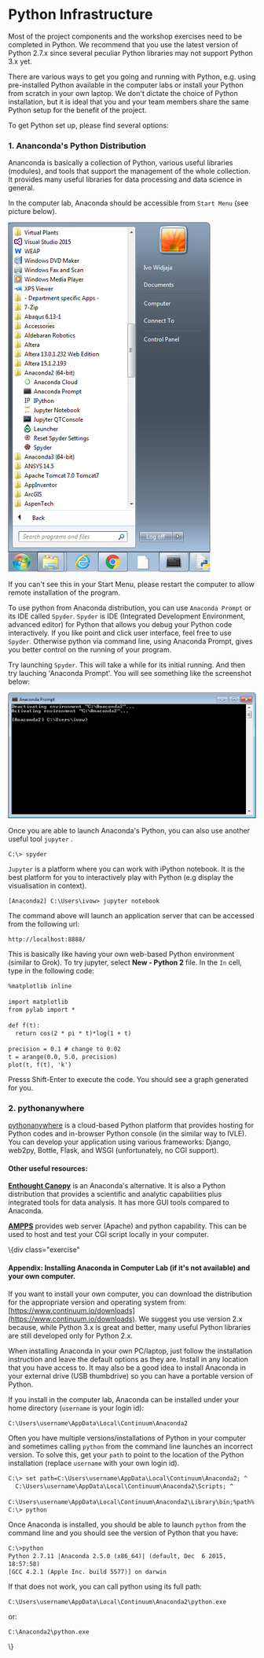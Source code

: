 # Python Infrastructure

Most of the project components and the workshop exercises need to be completed in Python.
We recommend that you use the latest version of Python 2.7.x since several peculiar Python libraries may not
support Python 3.x yet.

There are various ways to get you going and running with Python, e.g. using pre-installed Python
available in the computer labs or install your Python from scratch in your own laptop.
We don't dictate the choice of Python installation, but it is ideal that you and your team members share the same Python setup for the benefit of the project.

To get Python set up, please find several options:

### 1. Ananconda's Python Distribution

Ananconda is basically a collection of Python, various useful libraries (modules),
and tools that support the management of the whole collection. It provides many useful libraries for data processing and data science in general.

In the computer lab, Anaconda should be accessible from `Start Menu` (see picture below).

<img src="images/anaconda-1.png" >

If you can't see this in your Start Menu, please restart the computer to allow remote installation of the program.

To use python from Anaconda distribution, you can use `Anaconda Prompt` or its IDE called `Spyder`.
`Spyder` is IDE (Integrated Development Environment, advanced editor) for Python that allows you debug your Python code interactively. If you like point and click user interface, feel free to use `Spyder`. Otherwise python via command line, using Anaconda Prompt, gives you better control on the running of your program.
 
Try launching `Spyder`. This will take a while for its initial running. And then try lauching 'Anaconda Prompt'. You will see something like the screenshot below:

<img src="images/anaconda-2.png" >

Once you are able to launch Anaconda's Python, you can also use another useful tool `jupyter` .

    C:\> spyder

`Jupyter` is a platform where you can work with iPython notebook.
It is the best platform for you to interactively play with Python (e.g display the visualisation in context).

    [Anaconda2] C:\Users\ivow> jupyter notebook

The command above will launch an application server that can be accessed from the following url:

    http://localhost:8888/

This is basically like having your own web-based Python environment (similar to Grok). To try jupyter, select **New - Python 2** file. In the `In` cell, type in the following code:

    %matplotlib inline

    import matplotlib
    from pylab import *

    def f(t):
      return cos(2 * pi * t)*log(1 + t)

    precision = 0.1 # change to 0.02
    t = arange(0.0, 5.0, precision)
    plot(t, f(t), 'k')

Presss Shift-Enter to execute the code. You should see a graph generated for you.

### 2. pythonanywhere

[pythonanywhere](https://www.pythonanywhere.com) is a cloud-based Python platform that provides hosting for Python codes and in-browser Python console (in the similar way to IVLE). You can develop your application using various frameworks: Django, web2py, Bottle, Flask, and WSGI (unfortunately, no CGI support).

#### Other useful resources:

**[Enthought Canopy](https://store.enthought.com/)** is an Anaconda's alternative. It is also a Python distribution that
provides a scientific and analytic capabilities plus integrated tools for data analysis. It has more GUI tools compared to Anaconda.

**[AMPPS](http://ampps.com/)** provides web server (Apache) and python capability. This can be used to host and test your CGI script locally in your computer.

\\{div class="exercise"

#### Appendix: Installing Anaconda in Computer Lab (if it's not available) and your own computer.

If you want to install your own computer, you can download the distribution for the appropriate version and operating system from: [https://www.continuum.io/downloads](https://www.continuum.io/downloads). We suggest you use version 2.x because, while Python 3.x is great and better,
many useful Python libraries are still developed only for Python 2.x.

When installing Anaconda in your own PC/laptop, just follow the installation instruction and leave the default options as they are. Install in any location that you have access to. It may also be a good idea to install Anaconda in your external drive (USB thumbdrive) so you can have a portable version of Python.

If you install in the computer lab, Anaconda can be installed under your home directory (`username` is your login id):

    C:\Users\username\AppData\Local\Continuum\Anaconda2

Often you have multiple versions/installations of Python in your computer and
sometimes calling `python` from the command line launches an incorrect version. To solve this,
get your `path` to point to the location of the Python installation (replace `username` with your own login id).

    C:\> set path=C:\Users\username\AppData\Local\Continuum\Anaconda2; ^
      C:\Users\username\AppData\Local\Continuum\Anaconda2\Scripts; ^
      C:\Users\username\AppData\Local\Continuum\Anaconda2\Library\bin;%path%
    C:\> python



Once Anaconda is installed, you should be able to launch `python` from the command line
and you should see the version of Python that you have:

    C:\>python
    Python 2.7.11 |Anaconda 2.5.0 (x86_64)| (default, Dec  6 2015, 18:57:58)
    [GCC 4.2.1 (Apple Inc. build 5577)] on darwin

If that does not work, you can call python using its full path:

    C:\Users\username\AppData\Local\Continuum\Anaconda2\python.exe

or:

    C:\Anaconda2\python.exe
    
\\}    

